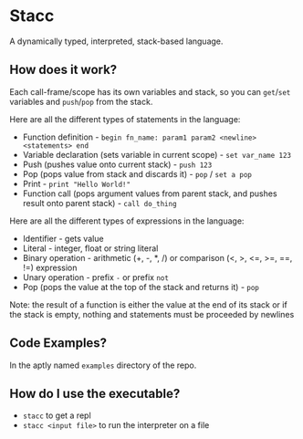 # Stacc

A dynamically typed, interpreted, stack-based language.

## How does it work?

Each call-frame/scope has its own variables and stack, so you can `get`/`set` variables and `push`/`pop` from the stack.

Here are all the different types of statements in the language:

- Function definition - `begin fn_name: param1 param2 <newline> <statements> end`
- Variable declaration (sets variable in current scope) - `set var_name 123`
- Push (pushes value onto current stack) - `push 123`
- Pop (pops value from stack and discards it) - `pop` / `set a pop`
- Print - `print "Hello World!"`
- Function call (pops argument values from parent stack, and pushes result onto parent stack) - `call do_thing`

Here are all the different types of expressions in the language:

- Identifier - gets value
- Literal - integer, float or string literal
- Binary operation - arithmetic (+, -, \*, /) or comparison (<, >, <=, >=, ==, !=) expression
- Unary operation - prefix `-` or prefix `not`
- Pop (pops the value at the top of the stack and returns it) - `pop`

Note: the result of a function is either the value at the end of its stack or if the stack is empty, nothing and statements must be proceeded by newlines

## Code Examples?

In the aptly named `examples` directory of the repo.

## How do I use the executable?

- `stacc` to get a repl
- `stacc <input file>` to run the interpreter on a file
